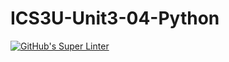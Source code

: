 # ICS3U-Unit3-04-Python

[![GitHub's Super Linter](https://github.com/Aleksandr-Ten/ICS3U-Unit3-04-Python/workflows/GitHub's%20Super%20Linter/badge.svg)](https://github.com/Aleksandr-Ten/ICS3U-Unit3-04-Python/actions)
